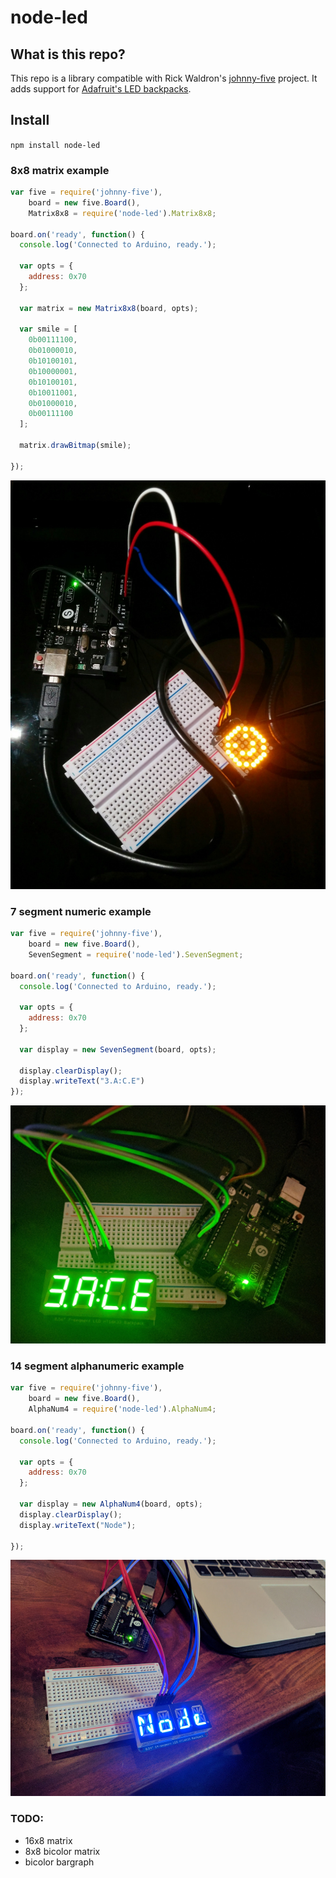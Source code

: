 
node-led
========================

## What is this repo?

This repo is a library compatible with Rick Waldron's [johnny-five](https://github.com/rwaldron/johnny-five) project. It adds support for [Adafruit's LED backpacks](https://learn.adafruit.com/adafruit-led-backpack).


## Install


`npm install node-led`


### 8x8 matrix example

```javascript
var five = require('johnny-five'),
    board = new five.Board(),
    Matrix8x8 = require('node-led').Matrix8x8;

board.on('ready', function() {
  console.log('Connected to Arduino, ready.');

  var opts = {
    address: 0x70
  };

  var matrix = new Matrix8x8(board, opts);

  var smile = [
    0b00111100,
    0b01000010,
    0b10100101,
    0b10000001,
    0b10100101,
    0b10011001,
    0b01000010,
    0b00111100
  ];

  matrix.drawBitmap(smile);

});

```

![EightByEightMatrix](docs/eightByEightMatrix.jpg)

### 7 segment numeric example

```javascript
var five = require('johnny-five'),
    board = new five.Board(),
    SevenSegment = require('node-led').SevenSegment;

board.on('ready', function() {
  console.log('Connected to Arduino, ready.');

  var opts = {
    address: 0x70
  };

  var display = new SevenSegment(board, opts);

  display.clearDisplay();
  display.writeText("3.A:C.E")
});

```
![SevenSegment](docs/sevenSegment.jpg)

### 14 segment alphanumeric example

```javascript
var five = require('johnny-five'),
    board = new five.Board(),
    AlphaNum4 = require('node-led').AlphaNum4;

board.on('ready', function() {
  console.log('Connected to Arduino, ready.');

  var opts = {
    address: 0x70
  };

  var display = new AlphaNum4(board, opts);
  display.clearDisplay();
  display.writeText("Node");

});

```
![AlphaNum4](docs/alphanum4.jpg)

### TODO:
- 16x8 matrix
- 8x8 bicolor matrix
- bicolor bargraph
